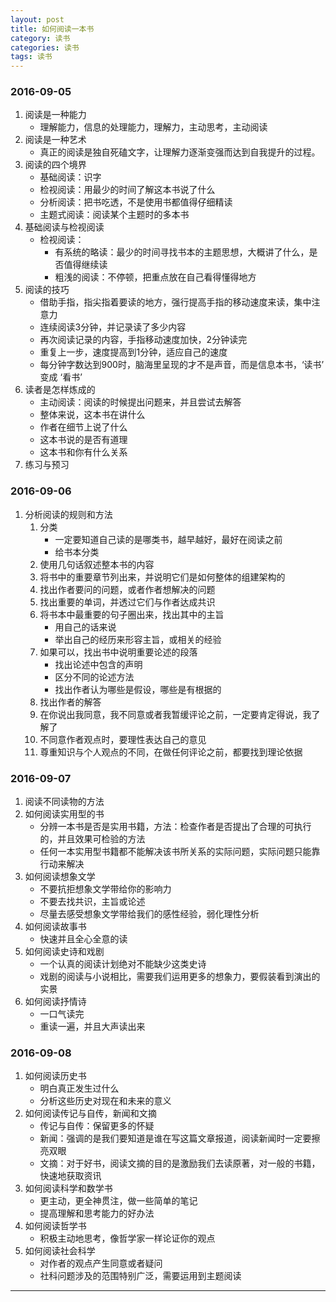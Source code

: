 ```yaml
---
layout: post
title: 如何阅读一本书
category: 读书
categories: 读书
tags: 读书
---
```


### 2016-09-05
1. 阅读是一种能力
    - 理解能力，信息的处理能力，理解力，主动思考，主动阅读
2. 阅读是一种艺术
    - 真正的阅读是独自死磕文字，让理解力逐渐变强而达到自我提升的过程。
3. 阅读的四个境界
    - 基础阅读：识字
    - 检视阅读：用最少的时间了解这本书说了什么
    - 分析阅读：把书吃透，不是使用书都值得仔细精读
    - 主题式阅读：阅读某个主题时的多本书
4. 基础阅读与检视阅读
    - 检视阅读：
        * 有系统的略读：最少的时间寻找书本的主题思想，大概讲了什么，是否值得继续读
        * 粗浅的阅读：不停顿，把重点放在自己看得懂得地方
5. 阅读的技巧
    - 借助手指，指尖指着要读的地方，强行提高手指的移动速度来读，集中注意力
    - 连续阅读3分钟，并记录读了多少内容
    - 再次阅读记录的内容，手指移动速度加快，2分钟读完
    - 重复上一步，速度提高到1分钟，适应自己的速度
    - 每分钟字数达到900时，脑海里呈现的才不是声音，而是信息本书，‘读书’ 变成 ‘看书’
6. 读者是怎样炼成的
    - 主动阅读：阅读的时候提出问题来，并且尝试去解答
    - 整体来说，这本书在讲什么
    - 作者在细节上说了什么
    - 这本书说的是否有道理
    - 这本书和你有什么关系
7. 练习与预习

### 2016-09-06
1. 分析阅读的规则和方法
    1. 分类
        - 一定要知道自己读的是哪类书，越早越好，最好在阅读之前
        - 给书本分类
    2. 使用几句话叙述整本书的内容
    3. 将书中的重要章节列出来，并说明它们是如何整体的组建架构的
    4. 找出作者要问的问题，或者作者想解决的问题
    5. 找出重要的单词，并透过它们与作者达成共识
    6. 将书本中最重要的句子圈出来，找出其中的主旨
        - 用自己的话来说
        - 举出自己的经历来形容主旨，或相关的经验
    7. 如果可以，找出书中说明重要论述的段落
        - 找出论述中包含的声明
        - 区分不同的论述方法
        - 找出作者认为哪些是假设，哪些是有根据的
    8. 找出作者的解答
    9. 在你说出我同意，我不同意或者我暂缓评论之前，一定要肯定得说，我了解了
    10. 不同意作者观点时，要理性表达自己的意见
    11. 尊重知识与个人观点的不同，在做任何评论之前，都要找到理论依据

### 2016-09-07
1. 阅读不同读物的方法
2. 如何阅读实用型的书
    - 分辨一本书是否是实用书籍，方法：检查作者是否提出了合理的可执行的，并且效果可检验的方法
    - 任何一本实用型书籍都不能解决该书所关系的实际问题，实际问题只能靠行动来解决
3. 如何阅读想象文学
    - 不要抗拒想象文学带给你的影响力
    - 不要去找共识，主旨或论述
    - 尽量去感受想象文学带给我们的感性经验，弱化理性分析
4. 如何阅读故事书
    - 快速并且全心全意的读
5. 如何阅读史诗和戏剧
    - 一个认真的阅读计划绝对不能缺少这类史诗
    - 戏剧的阅读与小说相比，需要我们运用更多的想象力，要假装看到演出的实景
6. 如何阅读抒情诗
    - 一口气读完
    - 重读一遍，并且大声读出来

### 2016-09-08
1. 如何阅读历史书
    - 明白真正发生过什么
    - 分析这些历史对现在和未来的意义
2. 如何阅读传记与自传，新闻和文摘
    - 传记与自传：保留更多的怀疑
    - 新闻：强调的是我们要知道是谁在写这篇文章报道，阅读新闻时一定要擦亮双眼
    - 文摘：对于好书，阅读文摘的目的是激励我们去读原著，对一般的书籍，快速地获取资讯
3. 如何阅读科学和数学书
    - 更主动，更全神贯注，做一些简单的笔记
    - 提高理解和思考能力的好办法
4. 如何阅读哲学书
    - 积极主动地思考，像哲学家一样论证你的观点
5. 如何阅读社会科学
    - 对作者的观点产生同意或者疑问
    - 社科问题涉及的范围特别广泛，需要运用到主题阅读


---